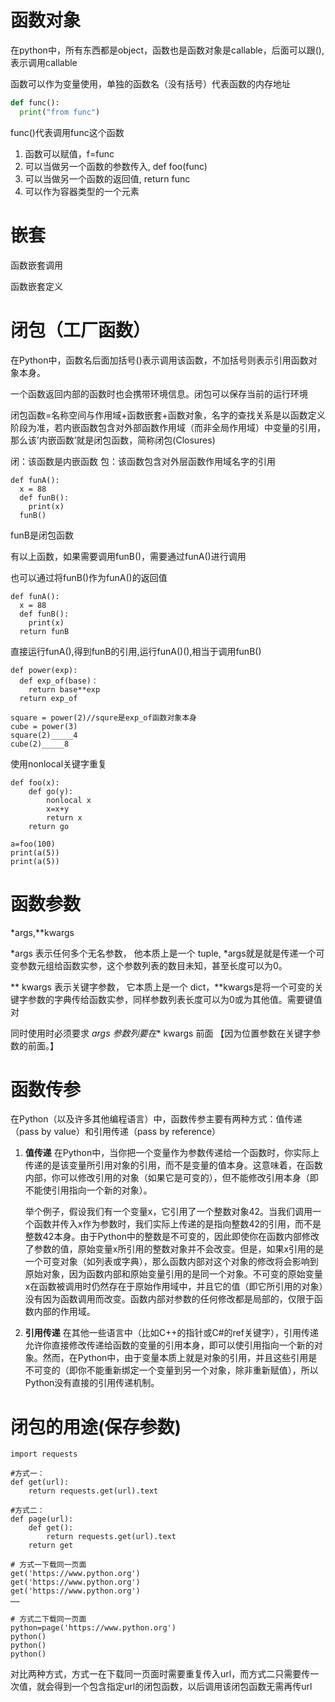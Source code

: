 # 函数对象

在python中，所有东西都是object，函数也是函数对象是callable，后面可以跟(),表示调用callable

函数可以作为变量使用，单独的函数名（没有括号）代表函数的内存地址

```python
def func():
  print("from func")

```

func()代表调用func这个函数
1. 函数可以赋值，f=func
2. 可以当做另一个函数的参数传入, def foo(func)
3. 可以当做另一个函数的返回值, return func
4. 可以作为容器类型的一个元素

# 嵌套

函数嵌套调用

函数嵌套定义


# 闭包（工厂函数）

在Python中，函数名后面加括号()表示调用该函数，不加括号则表示引用函数对象本身。

一个函数返回内部的函数时也会携带环境信息。闭包可以保存当前的运行环境

闭包函数=名称空间与作用域+函数嵌套+函数对象，名字的查找关系是以函数定义阶段为准，若内嵌函数包含对外部函数作用域（而非全局作用域）中变量的引用，那么该’内嵌函数’就是闭包函数，简称闭包(Closures)

闭：该函数是内嵌函数
包：该函数包含对外层函数作用域名字的引用

```
def funA():
  x = 88
  def funB():
    print(x)
  funB()

```
funB是闭包函数
   
有以上函数，如果需要调用funB()，需要通过funA()进行调用

也可以通过将funB()作为funA()的返回值

```
def funA():
  x = 88
  def funB():
    print(x)
  return funB

```
直接运行funA(),得到funB的引用,运行funA()(),相当于调用funB()

```
def power(exp):
  def exp_of(base)：
    return base**exp
  return exp_of

square = power(2)//squre是exp_of函数对象本身
cube = power(3)
square(2)_____4
cube(2)_____8

```
使用nonlocal关键字重复
```
def foo(x):
    def go(y):
        nonlocal x 
        x=x+y
        return x
    return go

a=foo(100)
print(a(5))
print(a(5))

```

# 函数参数

*args,**kwargs


*args 表示任何多个无名参数， 他本质上是一个 tuple, *args就是就是传递一个可变参数元组给函数实参，这个参数列表的数目未知，甚至长度可以为0。

** kwargs 表示关键字参数， 它本质上是一个 dict，**kwargs是将一个可变的关键字参数的字典传给函数实参，同样参数列表长度可以为0或为其他值。需要键值对

同时使用时必须要求 *args 参数列要在** kwargs 前面 【因为位置参数在关键字参数的前面。】


# 函数传参

在Python（以及许多其他编程语言）中，函数传参主要有两种方式：值传递（pass by value）和引用传递（pass by reference）

1. **值传递**   在Python中，当你把一个变量作为参数传递给一个函数时，你实际上传递的是该变量所引用对象的引用，而不是变量的值本身。这意味着，在函数内部，你可以修改引用的对象（如果它是可变的），但不能修改引用本身（即不能使引用指向一个新的对象）。
   

   举个例子，假设我们有一个变量x，它引用了一个整数对象42。当我们调用一个函数并传入x作为参数时，我们实际上传递的是指向整数42的引用，而不是整数42本身。由于Python中的整数是不可变的，因此即使你在函数内部修改了参数的值，原始变量x所引用的整数对象并不会改变。但是，如果x引用的是一个可变对象（如列表或字典），那么函数内部对这个对象的修改将会影响到原始对象，因为函数内部和原始变量引用的是同一个对象。不可变的原始变量x在函数被调用时仍然存在于原始作用域中，并且它的值（即它所引用的对象）没有因为函数调用而改变。函数内部对参数的任何修改都是局部的，仅限于函数内部的作用域。


2. **引用传递**   在其他一些语言中（比如C++的指针或C#的ref关键字），引用传递允许你直接修改传递给函数的变量的引用本身，即可以使引用指向一个新的对象。然而，在Python中，由于变量本质上就是对象的引用，并且这些引用是不可变的（即你不能重新绑定一个变量到另一个对象，除非重新赋值），所以Python没有直接的引用传递机制。

# 闭包的用途(保存参数)

```
import requests

#方式一：
def get(url):
    return requests.get(url).text

#方式二：
def page(url):
    def get():
        return requests.get(url).text
    return get

# 方式一下载同一页面
get('https://www.python.org')
get('https://www.python.org')
get('https://www.python.org')
……

# 方式二下载同一页面
python=page('https://www.python.org')
python()
python()
python()
```

对比两种方式，方式一在下载同一页面时需要重复传入url，而方式二只需要传一次值，就会得到一个包含指定url的闭包函数，以后调用该闭包函数无需再传url